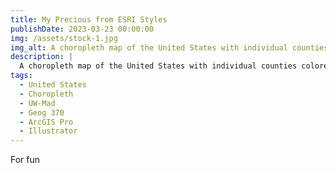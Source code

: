 ```yaml
---
title: My Precious from ESRI Styles
publishDate: 2023-03-23 00:00:00
img: /assets/stock-1.jpg
img_alt: A choropleth map of the United States with individual counties colored by the percent of adults who get less than 7 hours of sleep.
description: |
  A choropleth map of the United States with individual counties colored by the percent of adults who get less than 7 hours of sleep.
tags:
  - United States
  - Choropleth
  - UW-Mad
  - Geog 370
  - ArcGIS Pro
  - Illustrator
---
```


For fun